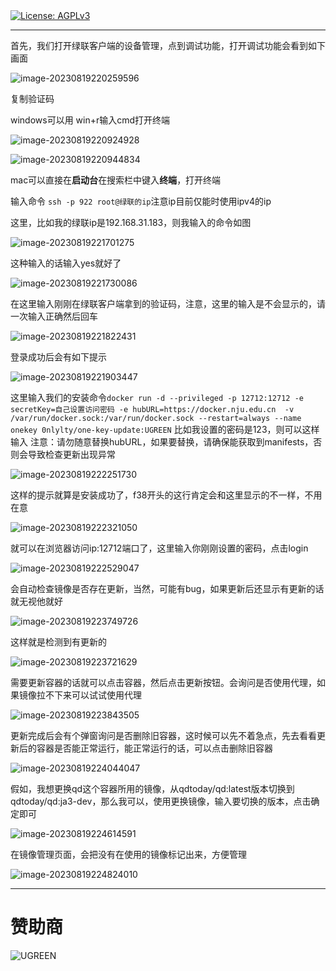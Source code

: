 <a href="https://www.gnu.org/licenses/agpl-3.0.en.html">
    <img alt="License: AGPLv3" src="https://shields.io/badge/License-AGPL%20v3-blue.svg">
  </a>

----



首先，我们打开绿联客户端的设备管理，点到调试功能，打开调试功能会看到如下画面

![image-20230819220259596](./assets/image-20230819220259596.png)

复制验证码

windows可以用 win+r输入cmd打开终端

![image-20230819220924928](./assets/image-20230819220924928.png)

![image-20230819220944834](./assets/image-20230819220944834.png)

mac可以直接在**启动台**在搜索栏中键入**终端**，打开终端

输入命令 `ssh -p 922 root@绿联的ip`注意ip目前仅能时使用ipv4的ip

这里，比如我的绿联ip是192.168.31.183，则我输入的命令如图

![image-20230819221701275](./assets/image-20230819221701275.png)

这种输入的话输入yes就好了

![image-20230819221730086](./assets/image-20230819221730086.png)

在这里输入刚刚在绿联客户端拿到的验证码，注意，这里的输入是不会显示的，请一次输入正确然后回车

![image-20230819221822431](./assets/image-20230819221822431.png)

登录成功后会有如下提示

![image-20230819221903447](./assets/image-20230819221903447.png)

这里输入我们的安装命令`docker run -d --privileged -p 12712:12712 -e secretKey=自己设置访问密码 -e hubURL=https://docker.nju.edu.cn  -v /var/run/docker.sock:/var/run/docker.sock --restart=always --name onekey 0nlylty/one-key-update:UGREEN` 比如我设置的密码是123，则可以这样输入
注意：请勿随意替换hubURL，如果要替换，请确保能获取到manifests，否则会导致检查更新出现异常

![image-20230819222251730](./assets/image-20230819222251730.png)

这样的提示就算是安装成功了，f38开头的这行肯定会和这里显示的不一样，不用在意

![image-20230819222321050](./assets/image-20230819222321050.png)

就可以在浏览器访问ip:12712端口了，这里输入你刚刚设置的密码，点击login

![image-20230819222529047](./assets/image-20230819222529047.png)

会自动检查镜像是否存在更新，当然，可能有bug，如果更新后还显示有更新的话就无视他就好

![image-20230819223749726](./assets/image-20230819223749726.png)

这样就是检测到有更新的

![image-20230819223721629](./assets/image-20230819223721629.png)

需要更新容器的话就可以点击容器，然后点击更新按钮。会询问是否使用代理，如果镜像拉不下来可以试试使用代理

![image-20230819223843505](./assets/image-20230819223843505.png)

更新完成后会有个弹窗询问是否删除旧容器，这时候可以先不着急点，先去看看更新后的容器是否能正常运行，能正常运行的话，可以点击删除旧容器

![image-20230819224044047](./assets/image-20230819224044047.png)

假如，我想更换qd这个容器所用的镜像，从qdtoday/qd:latest版本切换到qdtoday/qd:ja3-dev，那么我可以，使用更换镜像，输入要切换的版本，点击确定即可

![image-20230819224614591](./assets/image-20230819224614591.png)

在镜像管理页面，会把没有在使用的镜像标记出来，方便管理

![image-20230819224824010](./assets/image-20230819224824010.png)

---

# 赞助商

![UGREEN](./assets/UGREEN.png)